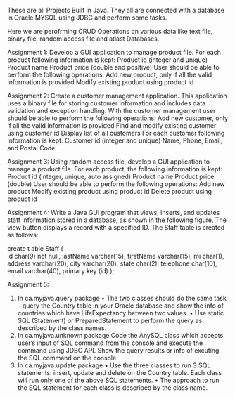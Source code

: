 These are all Projects Built in Java. They all are connected with a database in Oracle MYSQL using JDBC and perform some tasks.

Here we are perofrming CRUD Operations on various data like text file, binary file, random access file and atlast Databases.

Assignment 1:
Develop a GUI application to manage product file. For each product following information is kept:
Product id (integer and unique)
Product name
Product price (double and positive)
User should be able to perform the following operations:
Add new product, only if all the valid information is provided
Modify existing product using product id

Assignment 2:
Create a customer management application. This application uses a binary file for storing customer information and includes data validation and exception handling.
With the customer management user should be able to perform the following operations:
Add new customer, only if all the valid information is provided
Find and modify existing customer using customer id
Display list of all customers
For each customer following information is kept:
Customer id (integer and unique)
Name, Phone, Email, and Postal Code

Assignment 3:
Using random access file, develop a GUI application to manage a product file. 
For each product, the following information is kept:
Product id (integer, unique, auto assigned)
Product name
Product price (double)
User should be able to perform the following operations:
Add new product
Modify existing product using product id
Delete product using product id

Assignment 4:
Write a Java GUI program that views, inserts, and updates staff information stored in a database, as shown in the following figure. The view button displays a record with a specified ID. The Staff table is created as follows:

create t
able Staff (  
  id char(9) not null,
  lastName varchar(15),
  firstName varchar(15),
  mi char(1),
  address varchar(20),
  city varchar(20),
  state char(2),
  telephone char(10),
  email varchar(40),
  primary key (id)
);

Assignment 5:
1. In ca.myjava.query package
• The two classes should do the same task - query the Country table in your Oracle
database and show the info of countries which have LifeExpectancy between two values.
• Use static SQL (Statement) or PreparedStatement to perform the query as described by
the class names.
2. In ca.myjava.unknown package
Code the AnySQL class which accepts user’s input of SQL command from the console
and execute the command using JDBC API. Show the query results or info of excuting
the SQL command on the console.
3. In ca.myjava.update package
• Use the three classes to run 3 SQL statements: insert, update and delete on the Country
table. Each class will run only one of the above SQL statements.
• The approach to run the SQL statement for each class is described by the class name.




